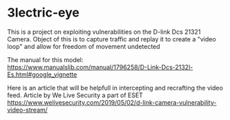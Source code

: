 # 3lectric-eye
This is a project on exploiting vulnerabilities on the D-link Dcs 21321 Camera. 
Object of this is to capture traffic and replay it to create a "video loop" 
and allow for freedom of movement undetected

The manual for this model:
https://www.manualslib.com/manual/1796258/D-Link-Dcs-2132l-Es.html#google_vignette

Here is an article that will be helpfull in intercepting and recrafting the video feed.
Article by We Live Security a part of ESET
https://www.welivesecurity.com/2019/05/02/d-link-camera-vulnerability-video-stream/
